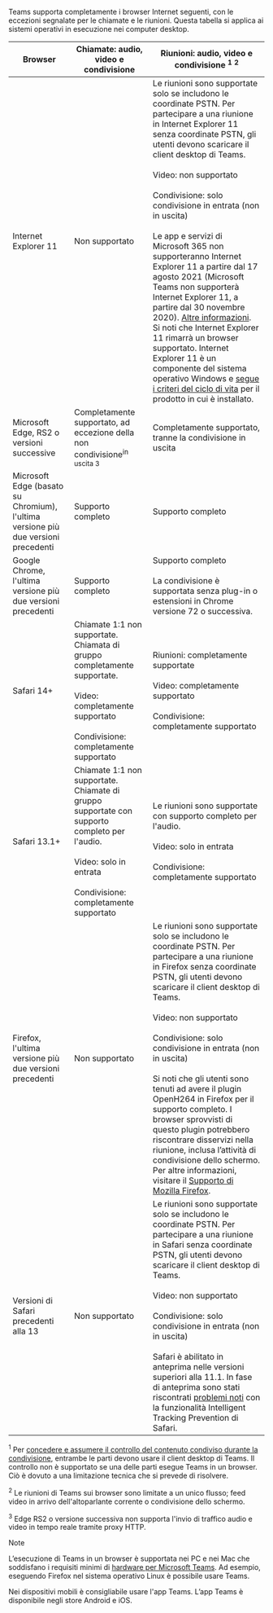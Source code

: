 Teams supporta completamente i browser Internet seguenti, con le eccezioni segnalate per le chiamate e le riunioni. Questa tabella si applica ai sistemi operativi in esecuzione nei computer desktop. 


|Browser  |Chiamate: audio, video e condivisione  |Riunioni: audio, video e condivisione <sup>1</sup> <sup>2</sup>  |
|---------|---------|---------|
|Internet Explorer 11     |Non supportato         |Le riunioni sono supportate solo se includono le coordinate PSTN. Per partecipare a una riunione in Internet Explorer 11 senza coordinate PSTN, gli utenti devono scaricare il client desktop di Teams.<br><br>Video: non supportato<br><br>Condivisione: solo condivisione in entrata (non in uscita)  <br><br> Le app e servizi di Microsoft 365 non supporteranno Internet Explorer 11 a partire dal 17 agosto 2021 (Microsoft Teams non supporterà Internet Explorer 11, a partire dal 30 novembre 2020). [Altre informazioni](https://www.microsoft.com/edge/business). Si noti che Internet Explorer 11 rimarrà un browser supportato. Internet Explorer 11 è un componente del sistema operativo Windows e [segue i criteri del ciclo di vita](/lifecycle/faq/internet-explorer-microsoft-edge) per il prodotto in cui è installato.    |
|Microsoft Edge, RS2 o versioni successive     |Completamente supportato, ad eccezione della non condivisione<sup>in uscita 3</sup>         |Completamente supportato, tranne la condivisione in uscita         |
|Microsoft Edge (basato su Chromium), l'ultima versione più due versioni precedenti     | Supporto completo    |Supporto completo         |
|Google Chrome, l'ultima versione più due versioni precedenti       |Supporto completo |Supporto completo <br> <br>La condivisione è supportata senza plug-in o estensioni in Chrome versione 72 o successiva.       |
|Safari 14+     |Chiamate 1:1 non supportate. Chiamata di gruppo completamente supportate.<br><br>Video: completamente supportato<br><br>Condivisione: completamente supportato         |Riunioni: completamente supportate<br><br>Video: completamente supportato<br><br>Condivisione: completamente supportato     |
|Safari 13.1+     |Chiamate 1:1 non supportate. Chiamate di gruppo supportate con supporto completo per l'audio.<br><br>Video: solo in entrata<br><br>Condivisione: completamente supportato         |Le riunioni sono supportate con supporto completo per l'audio.<br><br>Video: solo in entrata<br><br>Condivisione: completamente supportato     |
|Firefox, l'ultima versione più due versioni precedenti     |Non supportato         |Le riunioni sono supportate solo se includono le coordinate PSTN. Per partecipare a una riunione in Firefox senza coordinate PSTN, gli utenti devono scaricare il client desktop di Teams.<br><br>Video: non supportato<br><br>Condivisione: solo condivisione in entrata (non in uscita)<br><br>Si noti che gli utenti sono tenuti ad avere il plugin OpenH264 in Firefox per il supporto completo. I browser sprovvisti di questo plugin potrebbero riscontrare disservizi nella riunione, inclusa l’attività di condivisione dello schermo. Per altre informazioni, visitare il [Supporto di Mozilla Firefox](https://support.mozilla.org/kb/open-h264-plugin-firefox).      |
|Versioni di Safari precedenti alla 13     | Non supportato        |Le riunioni sono supportate solo se includono le coordinate PSTN. Per partecipare a una riunione in Safari senza coordinate PSTN, gli utenti devono scaricare il client desktop di Teams.<br><br>Video: non supportato<br><br>Condivisione: solo condivisione in entrata (non in uscita)<br><br>Safari è abilitato in anteprima nelle versioni superiori alla 11.1. In fase di anteprima sono stati riscontrati [problemi noti](https://support.office.com/article/safari-browser-support-1aac0a7c-35a8-42c1-a7df-f674afe234df) con la funzionalità Intelligent Tracking Prevention di Safari.      |

<sup>1</sup> Per [concedere e assumere il controllo del contenuto condiviso durante la condivisione](../meeting-policies-content-sharing.md#allow-a-participant-to-give-or-request-control), entrambe le parti devono usare il client desktop di Teams. Il controllo non è supportato se una delle parti esegue Teams in un browser. Ciò è dovuto a una limitazione tecnica che si prevede di risolvere.

<sup>2</sup> Le riunioni di Teams sui browser sono limitate a un unico flusso; feed video in arrivo dell'altoparlante corrente o condivisione dello schermo.

<sup>3</sup> Edge RS2 o versione successiva non supporta l'invio di traffico audio e video in tempo reale tramite proxy HTTP.

> [!NOTE]
> L’esecuzione di Teams in un browser è supportata nei PC e nei Mac che soddisfano i requisiti minimi di [hardware per Microsoft Teams](../hardware-requirements-for-the-teams-app.md). Ad esempio, eseguendo Firefox nel sistema operativo Linux è possibile usare Teams.
>
> Nei dispositivi mobili è consigliabile usare l'app Teams. L’app Teams è disponibile negli store Android e iOS.
